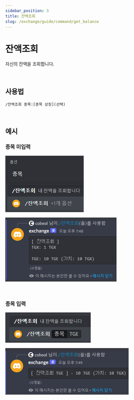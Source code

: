 ```yaml
---
sidebar_position: 3
title: 잔액조회
slug: /exchange/guide/command/get_balance
---
```


# 잔액조회

자신의 잔액을 조회합니다.

<br/>

## 사용법

```
/잔액조회 종목:[종목 상징](선택)
```

<br/>

## 예시

### 종목 미입력

![get_balance-input](./img/get_balance/get_balance-input.png)

![get_balance-output](./img/get_balance/get_balance-output.png)

<br/>

### 종목 입력

![get_balance_with_symbol-input](./img/get_balance/get_balance_with_symbol-input.png)

![get_balance_with_symbol-output](./img/get_balance/get_balance_with_symbol-output.png)